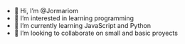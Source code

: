 - 👋 Hi, I’m @Jormariom
- 👀 I’m interested in learning programming
- 🌱 I’m currently learning JavaScript and Python
- 💞️ I’m looking to collaborate on small and basic proyects

<!---
Jormariom/Jormariom is a ✨ special ✨ repository because its `README.md` (this file) appears on your GitHub profile.
You can click the Preview link to take a look at your changes.
--->
